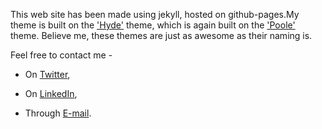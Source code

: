 
This web site has been made using jekyll, hosted on github-pages.My theme is built on the ['Hyde'](http://hyde.getpoole.com/)
 theme, which is again built on the ['Poole'](http://getpoole.com/) theme. Believe me, these themes are just
 as awesome as their naming is.

Feel free to contact me -

* On [Twitter](https://twitter.com/SoRapterPhilo),

* On [LinkedIn](https://in.linkedin.com/in/aditya-ganeshan-68341bb9),

* Through <a href="mailto:adityaganeshan@gmail.com?Subject=" target="_top">E-mail</a>.

